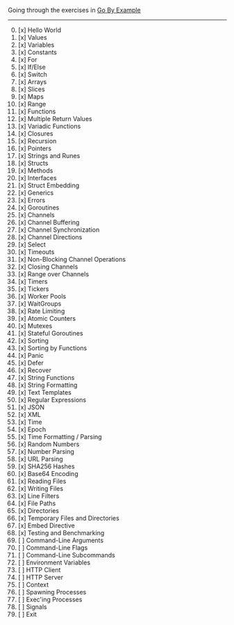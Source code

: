Going through the exercises in [Go By Example](https://gobyexample.com/)

---

0. [x] Hello World
1. [x] Values
2. [x] Variables
3. [x] Constants
4. [x] For
5. [x] If/Else
6. [x] Switch
7. [x] Arrays
8. [x] Slices
9. [x] Maps
10. [x] Range
11. [x] Functions
12. [x] Multiple Return Values
13. [x] Variadic Functions
14. [x] Closures
15. [x] Recursion
16. [x] Pointers
17. [x] Strings and Runes
18. [x] Structs
19. [x] Methods
20. [x] Interfaces
21. [x] Struct Embedding
22. [x] Generics
23. [x] Errors
24. [x] Goroutines
25. [x] Channels
26. [x] Channel Buffering
27. [x] Channel Synchronization
28. [x] Channel Directions
29. [x] Select
30. [x] Timeouts
31. [x] Non-Blocking Channel Operations
32. [x] Closing Channels
33. [x] Range over Channels
34. [x] Timers
35. [x] Tickers
36. [x] Worker Pools
37. [x] WaitGroups
38. [x] Rate Limiting
39. [x] Atomic Counters
40. [x] Mutexes
41. [x] Stateful Goroutines
42. [x] Sorting
43. [x] Sorting by Functions
44. [x] Panic
45. [x] Defer
46. [x] Recover
47. [x] String Functions
48. [x] String Formatting
49. [x] Text Templates
50. [x] Regular Expressions
51. [x] JSON
52. [x] XML
53. [x] Time
54. [x] Epoch
55. [x] Time Formatting / Parsing
56. [x] Random Numbers
57. [x] Number Parsing
58. [x] URL Parsing
59. [x] SHA256 Hashes
60. [x] Base64 Encoding
61. [x] Reading Files
62. [x] Writing Files
63. [x] Line Filters
64. [x] File Paths
65. [x] Directories
66. [x] Temporary Files and Directories
67. [x] Embed Directive
68. [x] Testing and Benchmarking
69. [ ] Command-Line Arguments
70. [ ] Command-Line Flags
71. [ ] Command-Line Subcommands
72. [ ] Environment Variables
73. [ ] HTTP Client
74. [ ] HTTP Server
75. [ ] Context
76. [ ] Spawning Processes
77. [ ] Exec'ing Processes
78. [ ] Signals
79. [ ] Exit
